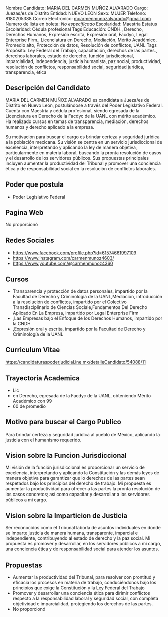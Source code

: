 Nombre Candidato: MARIA DEL CARMEN MUÑOZ ALVARADO
Cargo: Juezas/es de Distrito
Entidad: NUEVO LEON
Sexo: MUJER
Telefono: 8180205388
Correo Electronico: mcarmenmunozalvarado@gmail.com
Numero de lista en boleta: *No especificado*
Escolaridad: Maestría
Estatus Escolaridad: Cédula profesional
Tags Educación: CNDH., Derecho, Derechos Humanos, Expresión escrita, Expresión oral, Facdyc, Legal Enterprise Firm., Licenciatura en Derecho, Mediación, Mérito Académico, Promedio alto, Protección de datos, Resolución de conflictos, UANL
Tags Propósito: Ley Federal del Trabajo, capacitación, derechos de las partes., derechos laborales, estado de derecho, función jurisdiccional, imparcialidad, independencia, justicia humanista, paz social, productividad, resolución de conflictos, responsabilidad social, seguridad jurídica, transparencia, ética


## Descripción del Candidato 

MARIA DEL CARMEN MUÑOZ ALVARADO es candidata a Jueza/es de Distrito en Nuevo León, postulándose a través del Poder Legislativo Federal. Cuenta con Maestría y cédula profesional, siendo egresada de la Licenciatura en Derecho de la Facdyc de la UANL con mérito académico. Ha realizado cursos en temas de transparencia, mediación, derechos humanos y derecho aplicado a la empresa.

Su motivación para buscar el cargo es brindar certeza y seguridad jurídica a la población mexicana. Su visión se centra en un servicio jurisdiccional de excelencia, interpretando y aplicando la ley de manera objetiva, particularmente en materia laboral, buscando la pronta resolución de casos y el desarrollo de los servidores públicos. Sus propuestas principales incluyen aumentar la productividad del Tribunal y promover una conciencia ética y de responsabilidad social en la resolución de conflictos laborales.


## Poder que postula

- Poder Legislativo Federal


## Pagina Web

No proporcionó


## Redes Sociales

- https://www.facebook.com/profile.php?id=61574661997109
- https://www.instagram.com/carmenmunoz4603/
- https://www.youtube.com/@carmenmunoz4360


## Cursos

- Transparencia y protección de datos personales, impartido por la Facultad de Derecho y Criminología de la UANL,Mediación, introducción a la resolución de conflictos, impartido por el Colectivo Transdisciplinario de Ciencias Sociale,Fundamentos Del Derecho Aplicado En La Empresa, impartido por Legal Enterprise Firm
- ,Las Empresas bajo el Enfoque de los Derechos Humanos, impartido por la CNDH
- ,Expresión oral y escrita, impartido por la Facultad de Derecho y Criminología de la UANL


## Curriculum Vitae

https://candidaturaspoderjudicial.ine.mx/detalleCandidato/54088/11


## Trayectoria Academica

- Lic
- en Derecho, egresada de la Facdyc de la UANL, obteniendo Mérito Académico con 99
- 60 de promedio


## Motivo para buscar el Cargo Publico

Para brindar certeza y seguridad jurídica al pueblo de México, aplicando la justicia con el humanismo requerido.


## Vision sobre la Funcion Jurisdiccional

Mi visión de la función jurisdiccional es proporcionar un servicio de excelencia, interpretando y aplicando la Constitución y las demás leyes de manera objetiva para garantizar que lo derechos de las partes sean respetados bajo los principios del derecho de trabajo. Mi propuesta es aumentar la productividad para ofrecer a las partes la pronta resolución de los casos concretos; así como capacitar y desarrollar a los servidores públicos a mi cargo.


## Vision sobre la Imparticion de Justicia

Ser reconocidos como el Tribunal laborla de asuntos individuales en donde se imparte justicia de manera humana, transparente, imparcial e independiente, contribuyendo al estado de derecho y la paz social. Mi propuesta es promover y desarrollar, en los servidores públicos a mi cargo, una conciencia ética y de responsabilidad social para atender los asuntos.


## Propuestas

- Aumentar la productividad del Tribunal, para resolver con prontitud y eficacia los procesos en materia de trabajo, conduciéndonos bajo los principios que exige la Constitución y la Ley Federal del Trabajo
- Promover y desarrollar una conciencia ética para dirimir conflictos respecto a la responsabilidad laboral y seguridad social, con completa objetividad e imparcialidad, protegiendo los derechos de las partes.
- No proporcionó

